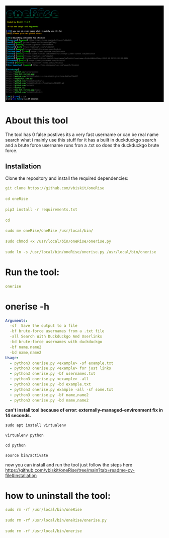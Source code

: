![png](showtool.png)
# About this tool

The tool has 0 false postives its a very fast username or can be real name search what i mainly use this stuff for it has a built in duckduckgo search and a brute force username runs fron a .txt so does the duckduckgo brute force.

## Installation 
Clone the repository and install the required dependencies:  
```yaml
git clone https://github.com/vbiskit/oneRise

cd oneRise

pip3 install -r requirements.txt

cd

sudo mv oneRise/oneRise /usr/local/bin/

sudo chmod +x /usr/local/bin/oneRise/onerise.py

sudo ln -s /usr/local/bin/oneRise/onerise.py /usr/local/bin/onerise
```
# Run the tool:
```yaml
onerise
```
# onerise -h

```yaml
Arguments:
  -sf  Save the output to a file
  -bf brute-force usernames from a .txt file
  -all Search With Duckduckgo And Userlinks
  -bd brute-force usernames with duckduckgo
  -bf name,name2
  -bd name,name2
Usage:
  - python3 onerise.py <example> -sf example.txt
  - python3 onerise.py <example> for just links
  - python3 onerise.py -bf usernames.txt
  - python3 onerise.py <example> -all
  - python3 onerise.py -bd example.txt
  - python3 onerise.py example -all -sf some.txt
  - python3 onerise.py -bf name,name2
  - python3 onerise.py -bd name,name2
```
**can't install tool because of error: externally-managed-environment fix in 14 seconds.**
```
sudo apt install virtualenv

virtualenv python

cd python

source bin/activate
```
now you can install and run the tool just follow the steps here
https://github.com/vbiskit/oneRise/tree/main?tab=readme-ov-file#installation

# how to uninstall the tool:
```yaml
sudo rm -rf /usr/local/bin/oneRise

sudo rm -rf /usr/local/bin/oneRise/onerise.py

sudo rm -rf /usr/local/bin/onerise
